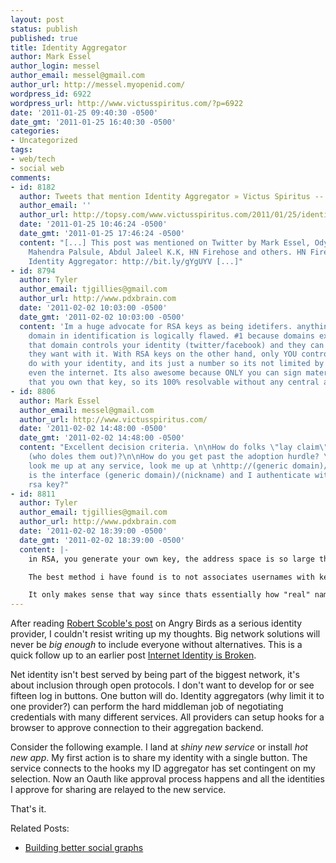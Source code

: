 ```yaml
---
layout: post
status: publish
published: true
title: Identity Aggregator
author: Mark Essel
author_login: messel
author_email: messel@gmail.com
author_url: http://messel.myopenid.com/
wordpress_id: 6922
wordpress_url: http://www.victusspiritus.com/?p=6922
date: '2011-01-25 09:40:30 -0500'
date_gmt: '2011-01-25 16:40:30 -0500'
categories:
- Uncategorized
tags:
- web/tech
- social web
comments:
- id: 8182
  author: Tweets that mention Identity Aggregator » Victus Spiritus -- Topsy.com
  author_email: ''
  author_url: http://topsy.com/www.victusspiritus.com/2011/01/25/identity-aggregator/?utm_source=pingback&amp;utm_campaign=L2
  date: '2011-01-25 10:46:24 -0500'
  date_gmt: '2011-01-25 17:46:24 -0500'
  content: "[...] This post was mentioned on Twitter by Mark Essel, Odyssée Ndayisaba,
    Mahendra Palsule, Abdul Jaleel K.K, HN Firehose and others. HN Firehose said:
    Identity Aggregator: http://bit.ly/gYgUYV [...]"
- id: 8794
  author: Tyler
  author_email: tjgillies@gmail.com
  author_url: http://www.pdxbrain.com
  date: '2011-02-02 10:03:00 -0500'
  date_gmt: '2011-02-02 10:03:00 -0500'
  content: 'Im a huge advocate for RSA keys as being idetifers. anything that uses
    domain in identification is logically flawed. #1 because domains expire. #2 because
    that domain controls your identity (twitter/facebook) and they can do whatever
    they want with it. With RSA keys on the other hand, only YOU control what you
    do with your identity, and its just a number so its not limited by websites or
    even the internet. Its also awesome because ONLY you can sign material proving
    that you own that key, so its 100% resolvable without any central authority.'
- id: 8806
  author: Mark Essel
  author_email: messel@gmail.com
  author_url: http://www.victusspiritus.com/
  date: '2011-02-02 14:48:00 -0500'
  date_gmt: '2011-02-02 14:48:00 -0500'
  content: "Excellent decision criteria. \n\nHow do folks \"lay claim\" to new numbers
    (who doles them out)?\n\nHow do you get past the adoption hurdle? \n\"Hey just
    look me up at any service, look me up at \nhttp://(generic domain)/897bed6539accf9409405fb69a791f2ac3eba515c33da5694026047e616b8f7217571e476a6a1dd729d9aed148ab7eed2bc93fe4e82acb0c7b1c9174fb7282a3.\n\nOr
    is the interface (generic domain)/(nickname) and I authenticate with my private
    rsa key?"
- id: 8811
  author: Tyler
  author_email: tjgillies@gmail.com
  author_url: http://www.pdxbrain.com
  date: '2011-02-02 18:39:00 -0500'
  date_gmt: '2011-02-02 18:39:00 -0500'
  content: |-
    in RSA, you generate your own key, the address space is so large that you won't ever find someone with the same key its essentially a UUID. When creating a public key, you also create a private key that matches your public key, so you can create signatures to verify your public key. here is a good article: http://en.wikipedia.org/wiki/RSA

    The best method i have found is to not associates usernames with keys, but instead to let each node pick what name they will call each key, my server has a separate database where you can add an rsa key and a "username" and it will replace all instances of that key with your specified username.

    It only makes sense that way since thats essentially how "real" names work. Your "DNA" (rsa key) is a constant immutable string of bits, and your name is just something that people call you. My Mom calls me Ty. My Grandpa calls me TJ. you call me Tyler, 3 different names granted by three different entities, and it works because my DNA is constant
---
```

<p>After reading <a href="http://scobleizer.com/2011/01/25/why-angry-birds-could-turn-into-a-major-identity-player/">Robert Scoble's post</a> on Angry Birds as a serious identity provider, I couldn't resist writing up my thoughts. Big network solutions will never be <i>big enough</I> to include everyone without alternatives. This is a quick follow up to an earlier post <a href="http://victusfate.github.io/victusspiritus/uncategorized/2010/12/22/internet-identity-is-broken/">Internet Identity is Broken</a>.</p>
<p>Net identity isn't best served by being part of the biggest network, it's about inclusion through open protocols. I don't want to develop for or see fifteen log in buttons. One button will do. Identity aggregators (why limit it to one provider?) can perform the hard middleman job of negotiating credentials with many different services. All providers can setup hooks for a browser to approve connection to their aggregation backend. </p>
<p>Consider the following example. I land at <I>shiny new service</i> or install <I>hot new app</I>. My first action is to share my identity with a single button. The service connects to the hooks my ID aggregator has set contingent on my selection. Now an Oauth like approval process happens and all the identities I approve for sharing are relayed to the new service. </p>
<p>That's it.</p>
<p>Related Posts:</p>
<ul>
<li><a href="http://www.avc.com/a_vc/2011/01/building-better-social-graphs-continued.html">Building better social graphs</a></li>
</ul>
